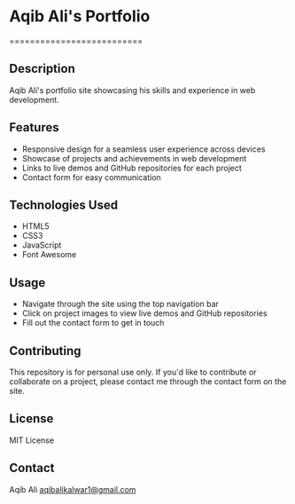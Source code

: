 # Aqib Ali's Portfolio
==========================

## Description
Aqib Ali's portfolio site showcasing his skills and experience in web development.

## Features
* Responsive design for a seamless user experience across devices
* Showcase of projects and achievements in web development
* Links to live demos and GitHub repositories for each project
* Contact form for easy communication

## Technologies Used
* HTML5
* CSS3
* JavaScript
* Font Awesome

## Usage
* Navigate through the site using the top navigation bar
* Click on project images to view live demos and GitHub repositories
* Fill out the contact form to get in touch

## Contributing
This repository is for personal use only. If you'd like to contribute or collaborate on a project, please contact me through the contact form on the site.

## License
MIT License

## Contact
Aqib Ali
aqibalikalwar1@gmail.com
